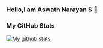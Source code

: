 ### Hello,I am Aswath Narayan S 👋

<!--
**aswath2001/aswath2001** is a ✨ _special_ ✨ repository because its `README.md` (this file) appears on your GitHub profile.

Here are some ideas to get you started:

- 🔭 I’m currently working on Web Development
- 🌱 I’m currently learning ...
- 👯 I’m looking to collaborate on ...
- 🤔 I’m looking for help with ...
- 💬 Ask me about ...
- 📫 How to reach me: ...
- 😄 Pronouns: ...
- ⚡ Fun fact: ...
-->

### My GitHub Stats

[![My github stats](https://github-readme-stats.vercel.app/api?username=aswath2001&count_private=true&show_icons=true&theme=gotham)](https://github.com/anuraghazra/github-readme-stats)

